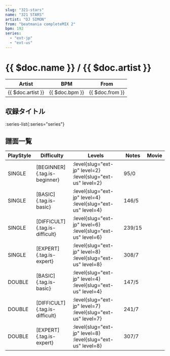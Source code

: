 ```yaml
---
slug: "321-stars"
name: "321 STARS"
artist: "DJ SIMON"
from: "beatmania completeMIX 2"
bpm: 192
series:
  - "ext-jp"
  - "ext-us"
---
```


# {{ $doc.name }} / {{ $doc.artist }}

|Artist|BPM|From|
|------|---|----|
|{{ $doc.artist }}|{{ $doc.bpm }}|{{ $doc.from }}|

## 収録タイトル

:series-list{:series="series"}

## 譜面一覧

|PlayStyle|Difficulty|Levels|Notes|Movie|
|---------|----------|------|-----|-----|
|SINGLE|[BEGINNER]{.tag.is-beginner}|<div class="field is-grouped is-grouped-multiline">:level{slug="ext-jp" level=2} :level{slug="ext-us" level=2}</div>|95/0||
|SINGLE|[BASIC]{.tag.is-basic}|<div class="field is-grouped is-grouped-multiline">:level{slug="ext-jp" level=4} :level{slug="ext-us" level=4}</div>|146/5||
|SINGLE|[DIFFICULT]{.tag.is-difficult}|<div class="field is-grouped is-grouped-multiline">:level{slug="ext-jp" level=6} :level{slug="ext-us" level=6}</div>|239/15||
|SINGLE|[EXPERT]{.tag.is-expert}|<div class="field is-grouped is-grouped-multiline">:level{slug="ext-jp" level=8} :level{slug="ext-us" level=8}</div>|308/7||
|DOUBLE|[BASIC]{.tag.is-basic}|<div class="field is-grouped is-grouped-multiline">:level{slug="ext-jp" level=4} :level{slug="ext-us" level=4}</div>|147/5||
|DOUBLE|[DIFFICULT]{.tag.is-difficult}|<div class="field is-grouped is-grouped-multiline">:level{slug="ext-jp" level=7} :level{slug="ext-us" level=7}</div>|241/7||
|DOUBLE|[EXPERT]{.tag.is-expert}|<div class="field is-grouped is-grouped-multiline">:level{slug="ext-jp" level=8} :level{slug="ext-us" level=8}</div>|307/7||
